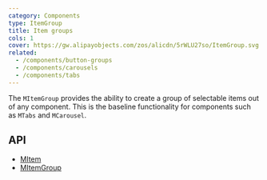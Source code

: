 ```yaml
---
category: Components
type: ItemGroup
title: Item groups
cols: 1
cover: https://gw.alipayobjects.com/zos/alicdn/5rWLU27so/ItemGroup.svg
related:
  - /components/button-groups
  - /components/carousels
  - /components/tabs
---
```


The `MItemGroup` provides the ability to create a group of selectable items out of any component. This is the baseline
functionality for components such as `MTabs` and `MCarousel`.

## API

- [MItem](/api/MItem)
- [MItemGroup](/api/MItemGroup)